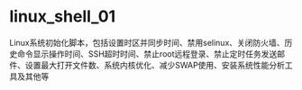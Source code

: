 # linux_shell_01
Linux系统初始化脚本，包括设置时区并同步时间、禁用selinux、关闭防火墙、历史命令显示操作时间、SSH超时时间、禁止root远程登录、禁止定时任务发送邮件、设置最大打开文件数、系统内核优化、减少SWAP使用、安装系统性能分析工具及其他等
